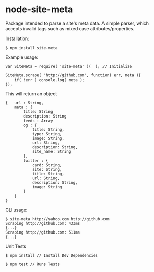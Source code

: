 # node-site-meta

Package intended to parse a site's meta data.  A simple parser, which accepts invalid tags such as mixed case attributes/properties.

Installation:

    $ npm install site-meta

Example usage:

    var SiteMeta = require( 'site-meta' )(  ); // Initialize

    SiteMeta.scrape( 'http://github.com', function( err, meta ){
        if( !err ) console.log( meta );
    });

This will return an object

    {   url : String,
        meta : {
            title: String
            description: String
            feeds : Array
            og : {
                title: String,
                type: String,
                image: String,
                url: String,
                description: String,
                site_name: String
            },
            twitter : {
                card: String,
                site: String,
                title: String,
                url: String,
                description: String,
                image: String
            }
        }
    }


CLI usage:

    $ site-meta http://yahoo.com http://github.com
    Scraping http://github.com: 433ms
    {...}
    Scraping http://github.com: 511ms
    {...}

Unit Tests

    $ npm install // Install Dev Dependencies

    $ npm test // Runs Tests